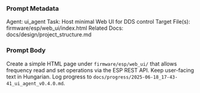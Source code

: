 ### Prompt Metadata
Agent: ui_agent
Task: Host minimal Web UI for DDS control
Target File(s): firmware/esp/web_ui/index.html
Related Docs: docs/design/project_structure.md

### Prompt Body
Create a simple HTML page under `firmware/esp/web_ui/` that allows frequency read and set operations via the ESP REST API. Keep user-facing text in Hungarian. Log progress to `docs/progress/2025-06-18_17-43-41_ui_agent_v0.4.0.md`.
